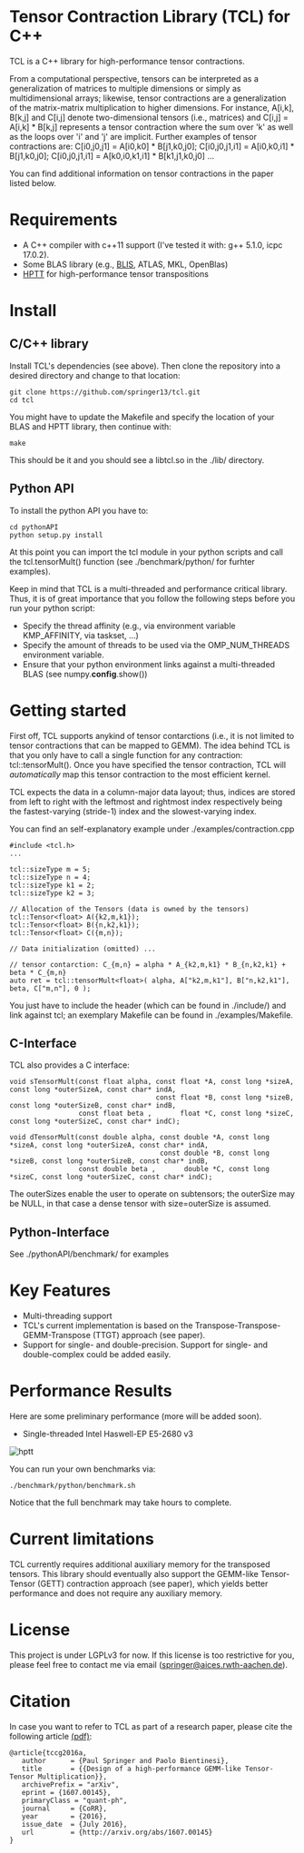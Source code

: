 # Tensor Contraction Library (TCL) for C++

TCL is a C++ library for high-performance tensor contractions.

From a computational perspective, tensors
can be interpreted as a generalization of matrices to multiple dimensions or simply as
multidimensional arrays; likewise, tensor contractions
are a generalization of the matrix-matrix multiplication to higher
dimensions. For instance, A[i,k], B[k,j] and C[i,j] denote two-dimensional
tensors (i.e., matrices) and C[i,j] = A[i,k] * B[k,j] represents a tensor
contraction where the sum over 'k' as well as the loops over 'i' and 'j' are
implicit. Further examples of tensor contractions are: C[i0,j0,j1] = A[i0,k0] * B[j1,k0,j0];
C[i0,j0,j1,i1] = A[i0,k0,i1] * B[j1,k0,j0]; C[i0,j0,j1,i1] = A[k0,i0,k1,i1] * B[k1,j1,k0,j0] ...

You can find additional information on tensor contractions in the paper listed
below.

# Requirements

* A C++ compiler with c++11 support (I've tested it with: g++ 5.1.0, icpc 17.0.2).
* Some BLAS library (e.g., [BLIS](https://github.com/flame/blis), ATLAS, MKL,
  OpenBlas)
* [HPTT](https://github.com/springer13/hptt) for high-performance tensor transpositions

# Install

## C/C++ library

Install TCL's dependencies (see above). Then clone the repository into a desired directory and change to that location:

    git clone https://github.com/springer13/tcl.git
    cd tcl 

You might have to update the Makefile and specify the location of your BLAS and
HPTT library, then continue with:

    make

This should be it and you should see a libtcl.so in the ./lib/ directory.

## Python API

To install the python API you have to:

    cd pythonAPI
    python setup.py install

At this point you can import the tcl module in your python scripts and call the
tcl.tensorMult() function (see ./benchmark/python/ for furhter examples).

Keep in mind that TCL is a multi-threaded and performance critical library.
Thus, it is of great importance that you follow the following steps before you
run your python script:

* Specify the thread affinity (e.g., via environment variable KMP_AFFINITY, via taskset, ...)
* Specify the amount of threads to be used via the OMP_NUM_THREADS environment
  variable.
* Ensure that your python environment links against a multi-threaded BLAS (see
  numpy.__config__.show())

# Getting started

First off, TCL supports anykind of tensor contarctions (i.e., it is not limited
to tensor contractions that can be mapped to GEMM). The idea behind TCL is that you only 
have to call a single function for any contraction: tcl::tensorMult(). Once you
have specified the tensor contraction, TCL will _automatically_ map this tensor
contraction to the most efficient kernel.

TCL expects the data in a column-major data layout; thus, indices are stored
from left to right with the leftmost and rightmost index respectively being
the fastest-varying (stride-1) index and the slowest-varying index.

You can find an self-explanatory example under ./examples/contraction.cpp

    #include <tcl.h>
    ...

    tcl::sizeType m = 5;
    tcl::sizeType n = 4;
    tcl::sizeType k1 = 2;
    tcl::sizeType k2 = 3;

    // Allocation of the Tensors (data is owned by the tensors)
    tcl::Tensor<float> A({k2,m,k1});
    tcl::Tensor<float> B({n,k2,k1});
    tcl::Tensor<float> C({m,n});

    // Data initialization (omitted) ...

    // tensor contarction: C_{m,n} = alpha * A_{k2,m,k1} * B_{n,k2,k1} + beta * C_{m,n}
    auto ret = tcl::tensorMult<float>( alpha, A["k2,m,k1"], B["n,k2,k1"], beta, C["m,n"], 0 );


You just have to include the header (which can be found in ./include/) and link
against tcl; an exemplary Makefile can be found in ./examples/Makefile.

## C-Interface

TCL also provides a C interface:

    void sTensorMult(const float alpha, const float *A, const long *sizeA, const long *outerSizeA, const char* indA,
                                        const float *B, const long *sizeB, const long *outerSizeB, const char* indB,
                     const float beta ,       float *C, const long *sizeC, const long *outerSizeC, const char* indC);

    void dTensorMult(const double alpha, const double *A, const long *sizeA, const long *outerSizeA, const char* indA,
                                         const double *B, const long *sizeB, const long *outerSizeB, const char* indB,
                     const double beta ,       double *C, const long *sizeC, const long *outerSizeC, const char* indC);

The outerSizes enable the user to operate on subtensors; the outerSize may be NULL, in that
case a dense tensor with size=outerSize is assumed.

## Python-Interface

See ./pythonAPI/benchmark/ for examples

# Key Features

* Multi-threading support
* TCL's current implementation is based on the
  Transpose-Transpose-GEMM-Transpose (TTGT) approach (see paper).
* Support for single- and double-precision. Support for single- and
  double-complex could be added easily.


# Performance Results

Here are some preliminary performance (more will be added soon).

* Single-threaded Intel Haswell-EP E5-2680 v3

![hptt](https://github.com/springer13/tcl/blob/master/misc/tcl_1thread.png)

You can run your own benchmarks via:

    ./benchmark/python/benchmark.sh

Notice that the full benchmark may take hours to complete.

# Current limitations

TCL currently requires additional auxiliary memory for the transposed tensors. 
This library should eventually also support the GEMM-like Tensor-Tensor (GETT)
contraction approach (see paper), which yields better performance and does not
require any auxiliary memory.


# License

This project is under LGPLv3 for now. If this license is too restrictive for you,
please feel free to contact me via email (springer@aices.rwth-aachen.de).


# Citation

In case you want to refer to TCL as part of a research paper, please cite the following
article [(pdf)](https://arxiv.org/abs/1607.00145):
```
@article{tccg2016a,
   author      = {Paul Springer and Paolo Bientinesi},
   title       = {{Design of a high-performance GEMM-like Tensor-Tensor Multiplication}},
   archivePrefix = "arXiv",
   eprint = {1607.00145},
   primaryClass = "quant-ph",
   journal     = {CoRR},
   year        = {2016},
   issue_date  = {July 2016},
   url         = {http://arxiv.org/abs/1607.00145}
}
``` 


